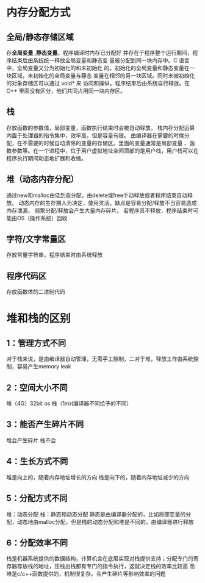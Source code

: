 # 内存分配方式
## 全局/静态存储区域
存<strong>全局变量 ,静态变量</strong>。程序编译时内存已分配好
并存在于程序整个运行期间，程序结束后由系统统一释放全局变量和静态变
量被分配到同一块内存中。C 语言中，全局变量又分为初始化的和未初始化
的。初始化的全局变量和静态变量在一块区域，未初始化的全局变量与静态
变量在相邻的另一块区域。同时未被初始化的对象存储区可以通过 void* 来
访问和操纵，程序结束后由系统自行释放。在 C++ 里面没有区分，他们共同占用同一块内存区。
## 栈
存放函数的参数值，局部变量，函数执行结束时会被自动释放。
栈内存分配运算内置于处理器的指令集中，效率高，但是容量有限。
由编译器在需要的时候分配，在不需要的时候自动清除的变量的存储区。里面的变量通常是局部变量
、函数参数等。在一个进程中，位于用户虚拟地址空间顶部的是用户栈，用户栈可以在程序执行期间动态地扩展和收缩。

## 堆（动态内存分配）
通过new和malloc由低到高分配，由delete或free手动释放或者程序结束自动释放。
动态内存的生存期人为决定，使用灵活。缺点是容易分配/释放不当容易造成内存泄漏，
频繁分配/释放会产生大量内存碎片。 若程序员不释放，程序结束时可能由OS（操作系统）回收
## 字符/文字常量区
存放常量字符串，程序结束时由系统释放
## 程序代码区
存放函数体的二进制代码

# 堆和栈的区别

## 1：管理方式不同
对于栈来说，是由编译器自动管理，无需手工控制，二对于堆，释放工作由系统控制，容易产生memory leak

## 2：空间大小不同
堆（4G）32bit os
栈（1m)(编译器不同给予的不同）

## 3：能否产生碎片不同
堆会产生碎片
栈不会

## 4：生长方式不同
堆是向上的，随着内存地址增长的方向
栈是向下的，随着内存地址减少的方向

## 5：分配方式不同
堆：动态分配
栈：静态和动态分配
静态是由编译器分配的，比如局部变量的分配，动态地由malloc分配，但是栈的动态分配和堆是不同的，由编译器进行释放

## 6：分配效率不同
栈是机器系统提供的数据结构，计算机会在底层实现对栈提供支持；分配专门的寄存器存放栈的地址，压栈出栈都有专门的指令执行，这就决定栈的效率比较高
而堆是c/c++函数提供的，机制很复杂。会产生碎片等影响效率的问题
